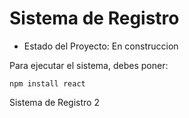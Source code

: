 <h1>Sistema de Registro </h1>

- Estado del Proyecto: En construccion

Para ejecutar el sistema, debes poner:

```npm install react```

Sistema de Registro 2